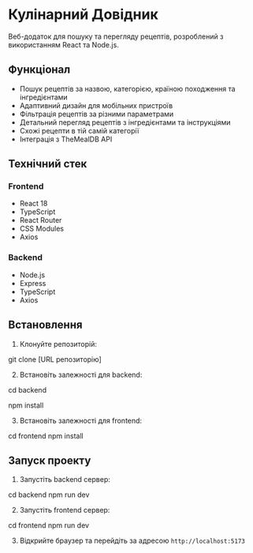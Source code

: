 # Кулінарний Довідник

Веб-додаток для пошуку та перегляду рецептів, розроблений з використанням React та Node.js.

## Функціонал

- Пошук рецептів за назвою, категорією, країною походження та інгредієнтами
- Адаптивний дизайн для мобільних пристроїв
- Фільтрація рецептів за різними параметрами
- Детальний перегляд рецептів з інгредієнтами та інструкціями
- Схожі рецепти в тій самій категорії
- Інтеграція з TheMealDB API

## Технічний стек

### Frontend

- React 18
- TypeScript
- React Router
- CSS Modules
- Axios

### Backend

- Node.js
- Express
- TypeScript
- Axios

## Встановлення

1. Клонуйте репозиторій:

git clone [URL репозиторію]

2. Встановіть залежності для backend:

cd backend

npm install

3. Встановіть залежності для frontend:

cd frontend
npm install

## Запуск проекту

1. Запустіть backend сервер:

cd backend
npm run dev

2. Запустіть frontend сервер:

cd frontend
npm run dev

3. Відкрийте браузер та перейдіть за адресою `http://localhost:5173`

